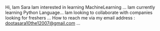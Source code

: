  Hi, Iam Sara
 Iam interested in learning MachineLearning ...
 Iam currently learning Python Language...
Iam looking to collaborate with companies looking for freshers ...
How to reach me via my email address : dootasara10the12007@gmail.com ...


